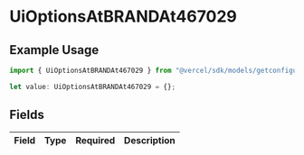 # UiOptionsAtBRANDAt467029

## Example Usage

```typescript
import { UiOptionsAtBRANDAt467029 } from "@vercel/sdk/models/getconfigurationproductsop.js";

let value: UiOptionsAtBRANDAt467029 = {};
```

## Fields

| Field       | Type        | Required    | Description |
| ----------- | ----------- | ----------- | ----------- |